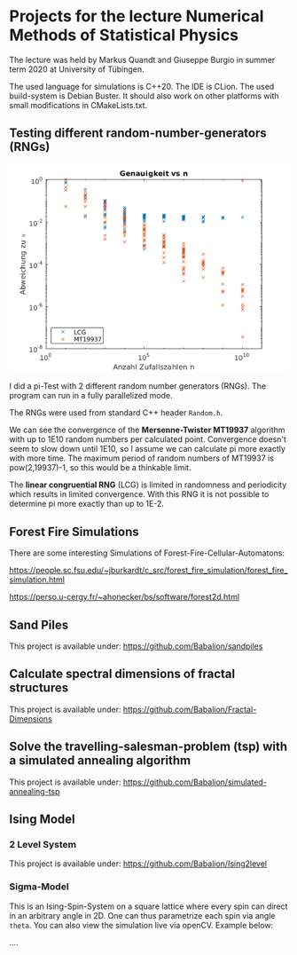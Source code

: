 # Projects for the lecture Numerical Methods of Statistical Physics

The lecture was held by Markus Quandt and Giuseppe Burgio in summer term 2020 at University of Tübingen.

The used language for simulations is C++20. The IDE is CLion.
The used build-system is Debian Buster.
It should also work on other platforms with small modifications in CMakeLists.txt.

## Testing different random-number-generators (RNGs)

![Diagram of Convergence](./Projects/RngTests/Genauigkeit_vs_n_1E10.png)

I did a pi-Test with 2 different random number generators (RNGs). The program can run in a fully parallelized mode.

The RNGs were used from standard C++ header `Random.h`.

We can see the convergence of the **Mersenne-Twister MT19937** algorithm with
up to 1E10 random numbers per calculated point. Convergence doesn't seem to slow down until 1E10, so I assume we can
calculate pi more exactly with more time. The maximum period of random numbers of MT19937 is pow(2,19937)-1, so this
would be a thinkable limit.

The **linear congruential RNG** (LCG) is limited in randomness and periodicity which results in limited convergence. With
this RNG it is not possible to determine pi more exactly than up to 1E-2.

## Forest Fire Simulations
There are some interesting Simulations of Forest-Fire-Cellular-Automatons:

https://people.sc.fsu.edu/~jburkardt/c_src/forest_fire_simulation/forest_fire_simulation.html

https://perso.u-cergy.fr/~ahonecker/bs/software/forest2d.html

## Sand Piles
This project is available under: https://github.com/Babalion/sandpiles

## Calculate spectral dimensions of fractal structures
This project is available under: https://github.com/Babalion/Fractal-Dimensions

## Solve the travelling-salesman-problem (tsp) with a simulated annealing algorithm
This project is available under: https://github.com/Babalion/simulated-annealing-tsp

## Ising Model
### 2 Level System
This project is available under: https://github.com/Babalion/Ising2level

### Sigma-Model
This is an Ising-Spin-System on a square lattice where every spin can direct in an arbitrary angle in 2D.
One can thus parametrize each spin via angle `theta`. You can also view the simulation live via openCV. Example below:

....
